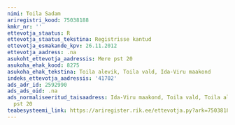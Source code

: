 ```yaml
---
nimi: Toila Sadam
ariregistri_kood: 75038188
kmkr_nr: ''
ettevotja_staatus: R
ettevotja_staatus_tekstina: Registrisse kantud
ettevotja_esmakande_kpv: 26.11.2012
ettevotja_aadress: .na
asukoht_ettevotja_aadressis: Mere pst 20
asukoha_ehak_kood: 8275
asukoha_ehak_tekstina: Toila alevik, Toila vald, Ida-Viru maakond
indeks_ettevotja_aadressis: '41702'
ads_adr_id: 2592990
ads_ads_oid: .na
ads_normaliseeritud_taisaadress: Ida-Viru maakond, Toila vald, Toila alevik, Mere
  pst 20
teabesysteemi_link: https://ariregister.rik.ee/ettevotja.py?ark=75038188&ref=rekvisiidid
---
```

